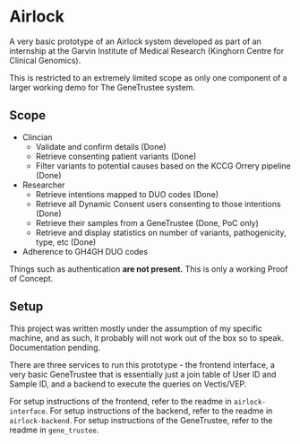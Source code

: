 # Airlock

A very basic prototype of an Airlock system developed as part of an internship at the Garvin Institute of Medical Research (Kinghorn Centre for Clinical Genomics).

This is restricted to an extremely limited scope as only one component of a larger working demo for The GeneTrustee system.

## Scope

- Clincian
  - Validate and confirm details (Done)
  - Retrieve consenting patient variants (Done)
  - Filter variants to potential causes based on the KCCG Orrery pipeline (Done)
- Researcher
  - Retrieve intentions mapped to DUO codes (Done)
  - Retrieve all Dynamic Consent users consenting to those intentions (Done)
  - Retrieve their samples from a GeneTrustee (Done, PoC only)
  - Retrieve and display statistics on number of variants, pathogenicity, type, etc (Done)
- Adherence to GH4GH DUO codes

Things such as authentication **are not present.** This is only a working Proof of Concept.

## Setup

This project was written mostly under the assumption of my specific machine, and as such, it probably will not work out of the box so to speak. Documentation pending.

There are three services to run this prototype - the frontend interface, a very basic GeneTrustee that is essentially just a join table of User ID and Sample ID, and a backend to execute the queries on Vectis/VEP.

For setup instructions of the frontend, refer to the readme in `airlock-interface`.
For setup instructions of the backend, refer to the readme in `airlock-backend`.
For setup instructions of the GeneTrustee, refer to the readme in `gene_trustee`.
